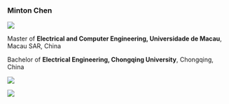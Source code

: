 ### Minton Chen

![](https://komarev.com/ghpvc/?username=lei1205&color=green)

Master of **Electrical and Computer Engineering, Universidade de Macau**, Macau SAR, China

Bachelor of **Electrical Engineering, Chongqing University**, Chongqing, China                                                           


[![](https://github-readme-stats.vercel.app/api?username=lei1205&show_icons=true&line_height=20&card_width=300px)]()

[![](https://github-readme-stats.vercel.app/api/top-langs/?username=lei1205&layout=compact&line_height=20&card_width=390px)]()
